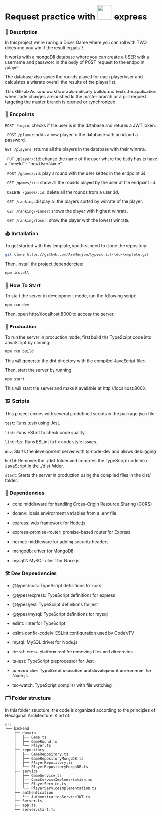 # Request practice with <a href="https://nodejs.org"><img height=48 src="https://raw.githubusercontent.com/caiogondim/javascript-server-side-logos/master/node.js/standard/454x128.png"></a> express

### 🛄 Description

In this project we're runing a Dices Game where you can roll with TWO dices and you win if the result equals 7.

It works with a mongoDB database where you can create a USER with a username and password in the body of POST request to the endpoint /player. 

The database also saves the rounds played for each player/user and calculates a winrate overall the results of the player list.

This GitHub Actions workflow automatically builds and tests the application when code changes are pushed to the master branch or a pull request targeting the master branch is opened or synchronized.


### 🎲 Endpoints
   ``` POST /login ```: checks if the user is in the database and returns a JWT token.
   
   ``` POST /player```: adds a new player to the database with an id and a password.
   
   ``` GET /players ```: returns all the players in the database with their winrate.
   
   ``` PUT /player/:id```: change the name of the user where the body has to have a "newId" : "newUserName".
   
   ``` POST /games/:id```: play a round with the user setted in the endpoint :id.
   
   ``` GET /games/:id```: show all the rounds played by the user at the endpoint :id.
   
   ``` DELETE /games/:id```: delete all the rounds from a user :id.
   
   ``` GET /ranking```: display all the players sorted by winrate of the player.
   
   ``` GET /ranking/winner```: shows the player with highest winrate.
   
   ``` GET /ranking/loser```: show the player with the lowest winrate.
   
     



### 📥 Installation

To get started with this template, you first need to clone the repository:

```bash
git clone https://github.com/AraManjon/typescript-tdd-template.git
```

Then, install the project dependencies:

```bash
npm install
```

### 🏁 How To Start

To start the server in development mode, run the following script:
```bash
npm run dev
```
Then, open http://localhost:8000 to access the server.


### 🚀 Production

To run the server in production mode, first build the TypeScript code into JavaScript by running:

```bash
npm run build
```

This will generate the dist directory with the compiled JavaScript files.

Then, start the server by running:

```bash
npm start
```

This will start the server and make it available at http://localhost:8000.


### 🏗️ Scripts
This project comes with several predefined scripts in the package.json file:

```test```: Runs tests using Jest.

```lint```: Runs ESLint to check code quality.

```lint:fix```: Runs ESLint to fix code style issues.

```dev```: Starts the development server with ts-node-dev and allows debugging

```build```: Removes the ./dist folder and compiles the TypeScript code into JavaScript in the ./dist folder.

```start```: Starts the server in production using the compiled files in the dist/ folder.

### 📝 Dependencies

- cors: middleware for handling Cross-Origin Resource Sharing (CORS)

- dotenv: loads environment variables from a .env file

- express: web framework for Node.js

- express-promise-router: promise-based router for Express

- helmet: middleware for adding security headers

- mongodb: driver for MongoDB

- mysql2: MySQL client for Node.js

### 🛠️ Dev Dependencies

- @types/cors: TypeScript definitions for cors

- @types/express: TypeScript definitions for express

- @types/jest: TypeScript definitions for jest

- @types/mysql: TypeScript definitions for mysql

- eslint: linter for TypeScript

- eslint-config-codely: ESLint configuration used by CodelyTV

- mysql: MySQL driver for Node.js

- rimraf: cross-platform tool for removing files and directories

- ts-jest: TypeScript preprocessor for Jest

- ts-node-dev: TypeScript execution and development environment for Node.js

- tsc-watch: TypeScript compiler with file watching

### 🗂️ Folder structure

In this folder structure, the code is organized according to the principles of Hexagonal Architecture. Kind of.

```
src
└── backend
    ├── domain
    │   ├── Game.ts
    │   ├── GameRound.ts
    │   └── Player.ts
    ├── repository
    │   ├── GameRepository.ts
    │   ├── GameRepositoryMongoDB.ts
    │   ├── PlayerRepository.ts
    │   └── PlayerRepositoryMongoDB.ts
    ├── service
    │   ├── GameService.ts
    │   ├── GameServiceImplementation.ts
    │   ├── PlayerService.ts
    │   └── PlayerServiceImplementation.ts
    ├── authentication
    │   └── AuthenticationServiceJWT.ts
    ├── Server.ts
    ├── app.ts
    └── server.start.ts
```

